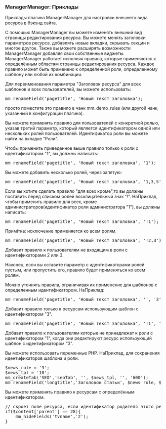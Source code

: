 
<meta http-equiv="Content-Type" content="text/html; charset=utf-8">
<h3>ManagerManager: Приклады </h3> 
Приклады плагина ManagerManager для настройки внешнего вида ресурса в бэкэнд сайта.	
<br>
<p>С помощью ManagerManager вы можете изменять внешний вид страницы редактирования ресурса. Вы можете менять заголовки параметров ресурса, добавлять новые вкладки, скрывать секции и многое другое. Также вы можете расширять возможности ManagerManager добавляя свои собственные виджеты. ManagerManager работает исполняя правила, которые применяются к определённым областям страницы редактирования ресурса. Каждое правило может быть применено к определенной роли, определенному шаблону или любой их комбинации.</p>
<p>Для переименования параметра "Заголовок ресурса" для всех шаблонов и всех пользователей, вы можете использовать:</p>
<pre class="brush: html;">mm_renameField('pagetitle', 'Новый текст заголовка');</pre>
<p>просто поместите это правило в чанк mm_demo_rules (или другой чанк, указанный в конфигурации плагина).</p>
<p>Вы можете применять правило для пользователей с конкретной ролью, указав третий параметр, который является идентификатором одной или нескольких ролей пользователей. Идентификатор роли вы можете найти на вкладке "Роли".</p>
<p>Чтобы применить приведенное выше правило только к роли с идентификатором "1", вы должны написать:</p>
<pre class="brush: html;">mm_renameField('pagetitle', 'Новый текст заголовка', '1');</pre>
<p>Вы можете добавить несколько ролей, через запятую:</p>
<pre class="brush: html;">mm_renameField('pagetitle', 'Новый текст заголовка', '1,3,5');</pre>
<p>Если вы хотите сделать правило "для всех кроме",то вы должны поставить перед списком ролей восклицательный знак "!". НаПриклад, чтобы применить правило для всех, кроме администраторов(идентификатор роли администратора "1"), вы должны написать:</p>
<pre class="brush: html;">mm_renameField('pagetitle', 'Новый текст заголовка', '!1');</pre>
<p>Примітка: исключение применяется ко всем ролям.</p>
<pre class="brush: html;">mm_renameField('pagetitle', 'Новый текст заголовка', '!2,3');</pre>
<p>Добавит правило к пользователям не входящим в роли с идентификаторами 2 или 3.</p>
<p>Наконец, если вы оставите параметр с идентификаторами ролей пустым, или пропустить его, правило будет применяться ко всем ролям.</p>
<p>Можно уточнять правила, ограничивая их применение для шаблонов с определенным идентификатором. НаПриклад:</p>
<pre class="brush: html;">mm_renameField('pagetitle', 'Новый текст заголовка', '', '3');</pre>
<p>Добавит правило только к ресурсам использующим шаблон с идентификатором "3".</p>
<pre class="brush: html;">mm_renameField('pagetitle', 'Новый текст заголовка', '!1', '3');</pre>
<p>Добавит правило к пользователям которые не принадлежат к роли с идентификатором "1", когда они редактируют ресурс использующий шаблон с идентификатором "3".</p>
<p>Вы можете использовать переменные PHP. НаПриклад, для сохранения идентификаторов шаблона и роли.</p>
<pre class="brush: html;">$news_role = '3';
$news_tpl = '10';
mm_createTab('SEO','seoTab', '', $news_tpl, '', '600');
mm_renameField('longtitle','Заголовок статьи', $news_role, $news_tpl, 'Это заголовок статьи');</pre>
<p>Вы можете применять правило к ресурсам с определённым идентификатором.</p>
<pre class="brush: html;">// скроет поле ресурса, если идентификатор родителя этого ресурса "28".
if($content['parent'] == 28){
	mm_hideFields('tvname','2');
}</pre>